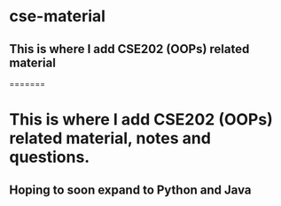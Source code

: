 # cse-material
## This is where I add CSE202 (OOPs) related material
=======
# This is where I add CSE202 (OOPs) related material, notes and questions.
## Hoping to soon expand to Python and Java
